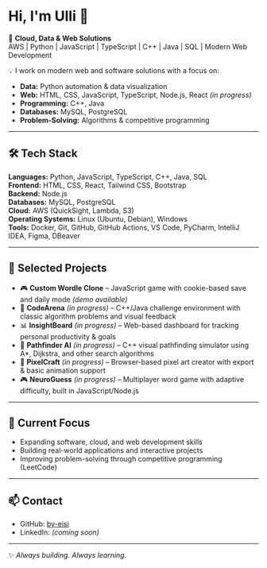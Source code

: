 # Hi, I'm Ulli 👋

🚀 **Cloud, Data & Web Solutions**  
AWS | Python | JavaScript | TypeScript | C++ | Java | SQL | Modern Web Development  

💡 I work on modern web and software solutions with a focus on:
- **Data:** Python automation & data visualization  
- **Web:** HTML, CSS, JavaScript, TypeScript, Node.js, React *(in progress)*  
- **Programming:** C++, Java  
- **Databases:** MySQL, PostgreSQL  
- **Problem-Solving:** Algorithms & competitive programming  

---

## 🛠 Tech Stack
**Languages:** Python, JavaScript, TypeScript, C++, Java, SQL  
**Frontend:** HTML, CSS, React, Tailwind CSS, Bootstrap  
**Backend:** Node.js  
**Databases:** MySQL, PostgreSQL  
**Cloud:** AWS (QuickSight, Lambda, S3)  
**Operating Systems:** Linux (Ubuntu, Debian), Windows  
**Tools:** Docker, Git, GitHub, GitHub Actions, VS Code, PyCharm, IntelliJ IDEA, Figma, DBeaver  

---

## 📌 Selected Projects
- 🎮 **Custom Wordle Clone** – JavaScript game with cookie-based save and daily mode *(demo available)*  
- 🧠 **CodeArena** *(in progress)* – C++/Java challenge environment with classic algorithm problems and visual feedback  
- 📊 **InsightBoard** *(in progress)* – Web-based dashboard for tracking personal productivity & goals  
- 🎯 **Pathfinder AI** *(in progress)* – C++ visual pathfinding simulator using A*, Dijkstra, and other search algorithms  
- 🎨 **PixelCraft** *(in progress)* – Browser-based pixel art creator with export & basic animation support  
- 🎮 **NeuroGuess** *(in progress)* – Multiplayer word game with adaptive difficulty, built in JavaScript/Node.js  

---

## 🎯 Current Focus
- Expanding software, cloud, and web development skills  
- Building real-world applications and interactive projects  
- Improving problem-solving through competitive programming (LeetCode)  

---

## 📫 Contact
- GitHub: [by-eisi](https://github.com/by-eisi)  
- LinkedIn: *(coming soon)*  

---

✨ _Always building. Always learning._

